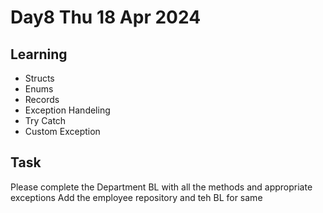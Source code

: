 # Day8 Thu 18 Apr 2024

Learning
---
 - Structs
 - Enums
 - Records
 - Exception Handeling 
  - Try Catch
  - Custom Exception


Task
---
Please complete the Department BL with all the methods and appropriate exceptions
Add the employee repository and teh BL for same
